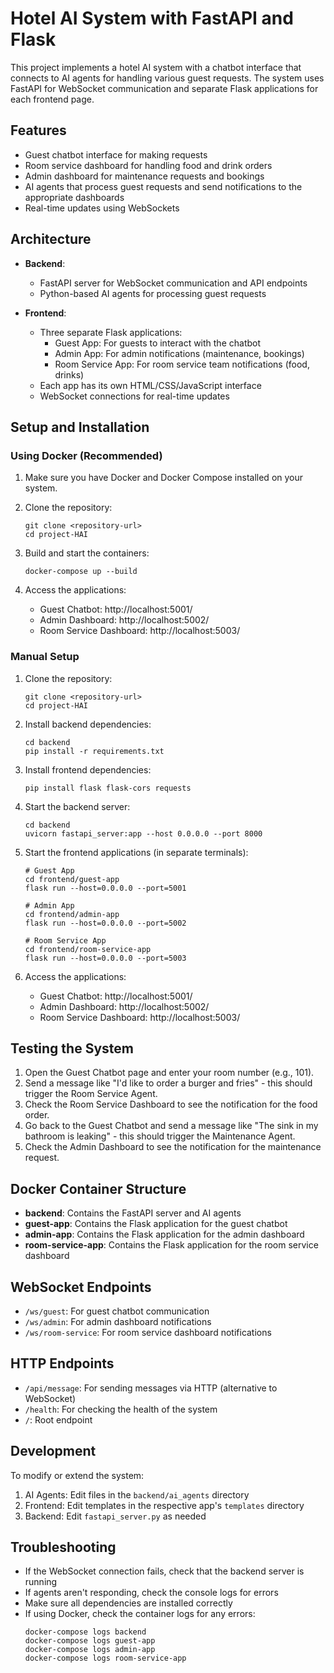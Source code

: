 # Hotel AI System with FastAPI and Flask

This project implements a hotel AI system with a chatbot interface that connects to AI agents for handling various guest requests. The system uses FastAPI for WebSocket communication and separate Flask applications for each frontend page.

## Features

- Guest chatbot interface for making requests
- Room service dashboard for handling food and drink orders
- Admin dashboard for maintenance requests and bookings
- AI agents that process guest requests and send notifications to the appropriate dashboards
- Real-time updates using WebSockets

## Architecture

- **Backend**:
  - FastAPI server for WebSocket communication and API endpoints
  - Python-based AI agents for processing guest requests

- **Frontend**:
  - Three separate Flask applications:
    - Guest App: For guests to interact with the chatbot
    - Admin App: For admin notifications (maintenance, bookings)
    - Room Service App: For room service team notifications (food, drinks)
  - Each app has its own HTML/CSS/JavaScript interface
  - WebSocket connections for real-time updates

## Setup and Installation

### Using Docker (Recommended)

1. Make sure you have Docker and Docker Compose installed on your system.

2. Clone the repository:
   ```
   git clone <repository-url>
   cd project-HAI
   ```

3. Build and start the containers:
   ```
   docker-compose up --build
   ```

4. Access the applications:
   - Guest Chatbot: http://localhost:5001/
   - Admin Dashboard: http://localhost:5002/
   - Room Service Dashboard: http://localhost:5003/

### Manual Setup

1. Clone the repository:
   ```
   git clone <repository-url>
   cd project-HAI
   ```

2. Install backend dependencies:
   ```
   cd backend
   pip install -r requirements.txt
   ```

3. Install frontend dependencies:
   ```
   pip install flask flask-cors requests
   ```

4. Start the backend server:
   ```
   cd backend
   uvicorn fastapi_server:app --host 0.0.0.0 --port 8000
   ```

5. Start the frontend applications (in separate terminals):
   ```
   # Guest App
   cd frontend/guest-app
   flask run --host=0.0.0.0 --port=5001

   # Admin App
   cd frontend/admin-app
   flask run --host=0.0.0.0 --port=5002

   # Room Service App
   cd frontend/room-service-app
   flask run --host=0.0.0.0 --port=5003
   ```

6. Access the applications:
   - Guest Chatbot: http://localhost:5001/
   - Admin Dashboard: http://localhost:5002/
   - Room Service Dashboard: http://localhost:5003/

## Testing the System

1. Open the Guest Chatbot page and enter your room number (e.g., 101).
2. Send a message like "I'd like to order a burger and fries" - this should trigger the Room Service Agent.
3. Check the Room Service Dashboard to see the notification for the food order.
4. Go back to the Guest Chatbot and send a message like "The sink in my bathroom is leaking" - this should trigger the Maintenance Agent.
5. Check the Admin Dashboard to see the notification for the maintenance request.

## Docker Container Structure

- **backend**: Contains the FastAPI server and AI agents
- **guest-app**: Contains the Flask application for the guest chatbot
- **admin-app**: Contains the Flask application for the admin dashboard
- **room-service-app**: Contains the Flask application for the room service dashboard

## WebSocket Endpoints

- `/ws/guest`: For guest chatbot communication
- `/ws/admin`: For admin dashboard notifications
- `/ws/room-service`: For room service dashboard notifications

## HTTP Endpoints

- `/api/message`: For sending messages via HTTP (alternative to WebSocket)
- `/health`: For checking the health of the system
- `/`: Root endpoint

## Development

To modify or extend the system:

1. AI Agents: Edit files in the `backend/ai_agents` directory
2. Frontend: Edit templates in the respective app's `templates` directory
3. Backend: Edit `fastapi_server.py` as needed

## Troubleshooting

- If the WebSocket connection fails, check that the backend server is running
- If agents aren't responding, check the console logs for errors
- Make sure all dependencies are installed correctly
- If using Docker, check the container logs for any errors:
  ```
  docker-compose logs backend
  docker-compose logs guest-app
  docker-compose logs admin-app
  docker-compose logs room-service-app